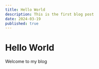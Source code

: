```yaml
---
title: Hello World
description: This is the first blog post
date: 2024-03-19
published: true
---
```


# Hello World

Welcome to my blog

